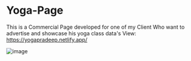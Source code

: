 # Yoga-Page

This is a Commercial Page developed for one of my Client Who want to advertise and showcase his yoga class data's
View: https://yogapradeep.netlify.app/

![image](https://user-images.githubusercontent.com/79619944/219942568-b674ec02-c225-49d4-9c42-e8b57a035886.png)

